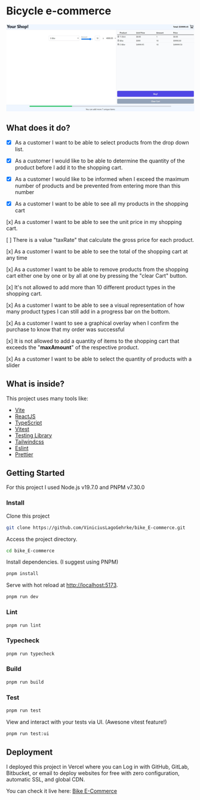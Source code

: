 # Bicycle e-commerce

![Desktop Preview](desktop-preview.jpg)

## What does it do?

- [x] As a customer I want to be able to select products from the drop down list.

-[x] As a customer I would like to be able to determine the quantity of the product before I add it to the shopping cart.

 - [x] As a customer I would like to be informed when I exceed the maximum number of products and be prevented from entering more than this number

 -[x] As a customer I want to be able to see all my products in the shopping cart

[x] As a customer I want to be able to see the unit price in my shopping cart.

[ ] There is a value "taxRate" that calculate the gross price for each product.

[x] As a customer I want to be able to see the total of the shopping cart at any time

[x] As a customer I want to be able to remove products from the shopping cart either one by one or by all at one by pressing the "clear Cart" button.

[x] It's not allowed to add more than 10 different product types in the shopping cart.

[x] As a customer I want to be able to see a visual representation of how many product types I can still add in a progress bar on the bottom.

[x] As a customer I want to see a graphical overlay when I confirm the purchase to know that my order was successful

[x] It is not allowed to add a quantity of items to the shopping cart that exceeds the "**maxAmount**" of the respective product.

[x] As a customer I want to be able to select the quantity of products with a slider

## What is inside?

This project uses many tools like:

- [Vite](https://vitejs.dev)
- [ReactJS](https://reactjs.org)
- [TypeScript](https://www.typescriptlang.org)
- [Vitest](https://vitest.dev)
- [Testing Library](https://testing-library.com)
- [Tailwindcss](https://tailwindcss.com)
- [Eslint](https://eslint.org)
- [Prettier](https://prettier.io)

## Getting Started

For this project I used Node.js v19.7.0 and PNPM v7.30.0

### Install

Clone this project

```bash
git clone https://github.com/ViniciusLagoGehrke/bike_E-commerce.git
```

Access the project directory.

```bash
cd bike_E-commerce
```

Install dependencies. (I suggest using PNPM)

```bash
pnpm install
```

Serve with hot reload at <http://localhost:5173>.

```bash
pnpm run dev
```

### Lint

```bash
pnpm run lint
```

### Typecheck

```bash
pnpm run typecheck
```

### Build

```bash
pnpm run build
```

### Test

```bash
pnpm run test
```

View and interact with your tests via UI. (Awesone vitest feature!)

```bash
pnpm run test:ui
```

## Deployment

I deployed this project in Vercel where you can Log in with GitHub, GitLab, Bitbucket, or email to deploy websites for free with zero configuration, automatic SSL, and global CDN.

You can check it live here: [Bike E-Commerce](https://bike-e-commerce-1pj4vefil-viniciuslagogehrke.vercel.app/)

